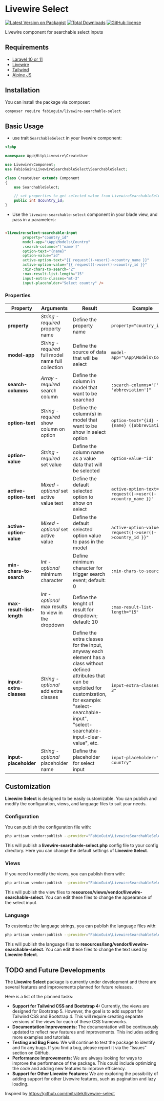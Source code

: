 # Livewire Select

[![Latest Version on Packagist](https://img.shields.io/packagist/v/fabioguin/livewire-searchable-select.svg?style=for-the-badge)](https://packagist.org/packages/fabioguin/livewire-searchable-select)
[![Total Downloads](https://img.shields.io/packagist/dt/fabioguin/livewire-searchable-select.svg?style=for-the-badge)](https://packagist.org/packages/fabioguin/livewire-searchable-select)
[![GitHub license](https://img.shields.io/github/license/fabioguin/livewire-searchable-select?style=for-the-badge)](https://github.com/fabioguin/livewire-searchable-select/blob/master/LICENSE)

Livewire component for searchable select inputs

## Requirements
- [Laravel 10 or 11](https://laravel.com/docs/10.x)
- [Livewire](https://livewire.laravel.com/)
- [Tailwind](https://tailwindcss.com/)
- [Alpine JS](https://alpinejs.dev/)

## Installation

You can install the package via composer:

```bash
composer require fabioguin/livewire-searchable-select
```

## Basic Usage

- use trait ```SearchableSelect``` in your livewire component:
```php
<?php

namespace App\Http\Livewire\CreateUser

use Livewire\Component;
use FabioGuin\LivewireSearchableSelect\SearchableSelect;

class CreateUser extends Component
{
    use SearchableSelect;

    // set properties to get selected value from LivewireSearchableSelect
    public int $country_id;
}

```

- Use the ```livewire-searchable-select``` component in your blade view, and pass in a parameters:
```html

<livewire:select-searchable-input
        property="country_id"
        model-app="\App\Models\Country"
        :search-columns="['name']"
        option-text="{name}"
        option-value="id"
        active-option-text="{{ request()->user()->country_name }}"
        active-option-value="{{ request()->user()->country_id }}"
        :min-chars-to-search="2"
        :max-result-list-length="15"
        input-extra-classes="mt-3"
        input-placeholder="Select country" />

```

### Properties
| Property                   | Arguments                                            | Result                                                                                                                                                                                                                          | Example                                                          |
|----------------------------|------------------------------------------------------|---------------------------------------------------------------------------------------------------------------------------------------------------------------------------------------------------------------------------------|------------------------------------------------------------------|
| **property**               | *String - required* property name                    | Define the property name                                                                                                                                                                                                        | ```property="country_id"```                                      |
| **model-app**              | *String - required* full model name full collection  | Define the source of data that will be select                                                                                                                                                                                   | ```model-app="\App\Models\Country"```                            |
| **search-columns**         | *Array - required* search column                     | Define the column in model that want to be searched                                                                                                                                                                             | ```:search-columns="['name', 'abbreviation']"```                 |
| **option-text**            | *String - required* show column on option            | Define the column(s) in model that want to be show in select option                                                                                                                                                             | ```option-text="{id} - {name} ({abbreviation})"```               |
| **option-value**           | *String - required* set value                        | Define the column name as a value data that will be selected                                                                                                                                                                    | ```option-value="id"```                                          |
| **active-option-text**     | *Mixed - optional* set active value text             | Define the default selected option to show on select                                                                                                                                                                            | ```active-option-text="{{ request()->user()->country_name }}"``` |
| **active-option-value**    | *Mixed - optional* set active value                  | Define the default selected option value to pass in the model                                                                                                                                                                   | ```active-option-value="{{ request()->user()->country_id }}"```  |
| **min-chars-to-search**    | *Int - optional* minimum character                   | Define minimum character for trigger search event; default: 0                                                                                                                                                                   | ```:min-chars-to-search="2"```                                   |
| **max-result-list-length** | *Int - optional* max results to view in the dropdown | Define the lenght of result for dropdown; default: 10                                                                                                                                                                           | ```:max-result-list-length="15"```                               |
| **input-extra-classes**    | *String - optional* add extra classes                | Define the extra classes for the input, anyway each element has a class without defined attributes that can be exploited for customization, for example: "select-searchable-input", "select-searchable-input-clear-value", etc. | ```input-extra-classes="mt-3"```                                 |
| **input-placeholder**      | *String - optional* placeholder name                 | Define the placeholder for select input                                                                                                                                                                                         | ```input-placeholder="Select country"```                         |

## Customization
**Livewire Select** is designed to be easily customizable. You can publish and modify the configuration, views, and language files to suit your needs.

### Configuration
You can publish the configuration file with:

```bash
php artisan vendor:publish --provider="FabioGuin\LivewireSearchableSelect\LivewireSelectServiceProvider" --tag="config"
```

This will publish a **livewire-searchable-select.php** config file to your config directory. Here you can change the default settings of **Livewire Select**.

### Views
If you need to modify the views, you can publish them with:

```bash
php artisan vendor:publish --provider="FabioGuin\LivewireSearchableSelect\LivewireSelectServiceProvider" --tag="views"
```

This will publish the view files to **resources/views/vendor/livewire-searchable-select**. You can edit these files to change the appearance of the select input.

### Language
To customize the language strings, you can publish the language files with:

```bash
php artisan vendor:publish --provider="FabioGuin\LivewireSearchableSelect\LivewireSelectServiceProvider" --tag="lang"
```

This will publish the language files to **resources/lang/vendor/livewire-searchable-select**. You can edit these files to change the text used by **Livewire Select**.

## TODO and Future Developments
The **Livewire Select** package is currently under development and there are several features and improvements planned for future releases. 

Here is a list of the planned tasks:

- **Support for Tailwind CSS and Bootstrap 4:** Currently, the views are designed for Bootstrap 5. However, the goal is to add support for Tailwind CSS and Bootstrap 4. This will require creating separate versions of the views for each of these CSS frameworks.
- **Documentation Improvements:** The documentation will be continuously updated to reflect new features and improvements. This includes adding more examples and tutorials.
- **Testing and Bug Fixes:** We will continue to test the package to identify and fix any bugs. If you find a bug, please report it via the “Issues” section on GitHub.
- **Performance Improvements:** We are always looking for ways to improve the performance of the package. This could include optimizing the code and adding new features to improve efficiency.
- **Support for Other Livewire Features:** We are exploring the possibility of adding support for other Livewire features, such as pagination and lazy loading.

Inspired by https://github.com/mitratek/livewire-select